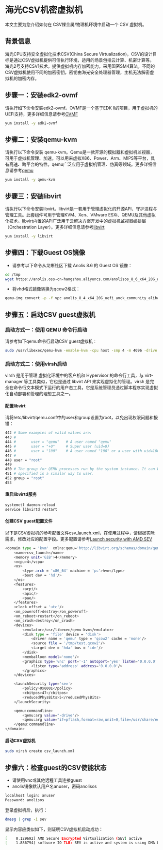 # 海光CSV机密虚拟机

本文主要为您介绍如何在 CSV裸金属/物理机环境中启动一个 CSV 虚拟机。

## 背景信息

海光CPU支持安全虚拟化技术CSV(China Secure Virtualization)，CSV的设计目标是通过CSV虚拟机提供可信执行环境，适用的场景包括云计算、机密计算等。海光2号支持CSV1技术，提供虚拟机内存加密能力，采用国密SM4算法，不同的CSV虚拟机使用不同的加密密钥，密钥由海光安全处理器管理，主机无法解密虚拟机的加密内存。

## 步骤一：安装edk2-ovmf

请执行如下命令安装edk2-ovmf。OVMF是一个基于EDK II的项目，用于虚拟机的UEFI支持，更多详细信息请参考[OVMF](https://github.com/tianocore/tianocore.github.io/wiki/OVMF)

```sh
yum install -y edk2-ovmf
```

## 步骤二：安装qemu-kvm

请执行以下命令安装 qemu-kvm。Qemu是一款开源的模拟器和虚拟机监视器，可用于虚拟机管理、加速，可以用来虚拟X86、Power、Arm、MIPS等平台，具有高速、跨平台的特性。qemu广泛应用于虚拟机管理、仿真等领域。更多详细信息请参考[qemu](https://github.com/qemu/qemu)

```sh
yum install -y qemu-kvm
```

## 步骤三：安装libvirt

请执行以下命令安装libvirt。libvirt是一套用于管理虚拟化的开源API、守护进程与管理工具。此套组件可用于管理KVM、Xen、VMware ESXi、QEMU及其他虚拟化技术。libvirt内置的API广泛用于云解决方案开发中的虚拟机监视器编排层（Orchestration Layer）。更多详细信息请参考[libvirt](https://libvirt.org/index.html)

```sh
yum install -y libvirt
```

## 步骤四：下载Guest OS镜像

- 请参考以下命令从龙蜥社区下载 Anolis 8.6 的 Guest OS 镜像：

```sh
cd /tmp
wget https://anolis.oss-cn-hangzhou.aliyuncs.com/anolisos_8_6_x64_20G_anck_uefi_community_alibase_20220817.vhd
```

- 将vhd格式镜像转换为qcow2格式：

```sh
qemu-img convert -p -f vpc anolis_8_4_x64_20G_uefi_anck_community_alibase_20220418.vhd -O qcow2 test.qcow2
```

## 步骤五：启动CSV guest虚拟机

### 启动方式一：使用 QEMU 命令行启动

请参考如下qemu命令行启动CSV guest虚拟机：

```sh
sudo /usr/libexec/qemu-kvm -enable-kvm -cpu host -smp 4 -m 4096 -drive if=pflash,format=raw,unit=0,file=/usr/share/edk2/ovmf/OVMF_CODE.cc.fd,readonly=on  -hda test.qcow2 -object sev-guest,id=sev0,policy=0x1,cbitpos=47,reduced-phys-bits=5 -machine memory-encryption=sev0 -name test -monitor stdio
```

### 启动方式二：使用virsh启动

virsh 是用于管理 虚拟化环境中的客户机和 Hypervisor 的命令行工具，与 virt-manager 等工具类似，它也是通过 libvirt API 来实现虚拟化的管理。virsh 是完全在命令行文本模式下运行的用户态工具，它是系统管理员通过脚本程序实现虚拟化自动部署和管理的理想工具之一。

#### 配置libvirt

请将/etc/libvirt/qemu.conf中的user和group设置为root，以免出现权限问题和报错：

```sh
442 # Some examples of valid values are:
443 #
444 #       user = "qemu"   # A user named "qemu"
445 #       user = "+0"     # Super user (uid=0)
446 #       user = "100"    # A user named "100" or a user with uid=100
447 #
448 user = "root"
449
450 # The group for QEMU processes run by the system instance. It can be
451 # specified in a similar way to user.
452 group = "root"
453
```

#### 重启libvirtd服务

```sh
systemctl daemon-reload
service libvirtd restart
```

#### 创建CSV guest配置文件

以下是CSV虚拟机的参考配置文件csv_launch.xml，在使用过程中，请根据实际需求，修改对应的配置字段。更多配置请参考[Launch security with AMD SEV](https://libvirt.org/kbase/launch_security_sev.html)

```sh
<domain type = 'kvm'  xmlns:qemu='http://libvirt.org/schemas/domain/qemu/1.0'>
    <name>csv_launch</name>
    <memory unit='GiB'>4</memory>
    <vcpu>4</vcpu>
    <os>
        <type arch = 'x86_64' machine = 'pc'>hvm</type>
        <boot dev = 'hd'/>
    </os>
    <features>
        <acpi/>
        <apic/>
        <pae/>
    </features>
    <clock offset = 'utc'/>
    <on_poweroff>destroy</on_poweroff>
    <on_reboot>restart</on_reboot>
    <on_crash>destroy</on_crash>
    <devices>
        <emulator>/usr/libexec/qemu-kvm</emulator>
        <disk type = 'file' device = 'disk'>
            <driver name = 'qemu' type = 'qcow2' cache = 'none'/>
            <source file = '/tmp/test.qcow2'/>
            <target dev = 'hda' bus = 'ide'/>
        </disk>
        <memballoon model='none'/>
        <graphics type='vnc' port='-1' autoport='yes' listen='0.0.0.0' keymap='en-us'>
            <listen type='address' address='0.0.0.0'/>
        </graphics>
    </devices>

    <launchSecurity type='sev'>
        <policy>0x0001</policy>
        <cbitpos>47</cbitpos>
        <reducedPhysBits>5</reducedPhysBits>
    </launchSecurity>

    <qemu:commandline>
        <qemu:arg value="-drive"/>
        <qemu:arg value="if=pflash,format=raw,unit=0,file=/usr/share/edk2/ovmf/OVMF_CODE.cc.fd,readonly=on"/>
    </qemu:commandline>
</domain>
```

#### 启动CSV虚拟机

```sh
sudo virsh create csv_launch.xml
```

## 步骤六：检查guest的CSV使能状态

- 请使用vnc或其他远程工具连接guest
- anolis镜像默认用户名anuser，密码anolisos

```sh
localhost login: anuser
Password: anolisos
```

登录虚拟机后，执行：

```sh
dmesg | grep -i sev
```

显示内容应类似如下，则证明CSV虚拟机启动成功：

```sh
[    0.129692] AMD Secure Encrypted Virtualization (SEV) active
[    1.886794] software IO TLB: SEV is active and system is using DMA bounce buffers
```
